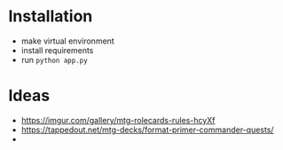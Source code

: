 # Installation
* make virtual environment
* install requirements
* run `python app.py`

# Ideas
* https://imgur.com/gallery/mtg-rolecards-rules-hcyXf
* https://tappedout.net/mtg-decks/format-primer-commander-quests/
* 